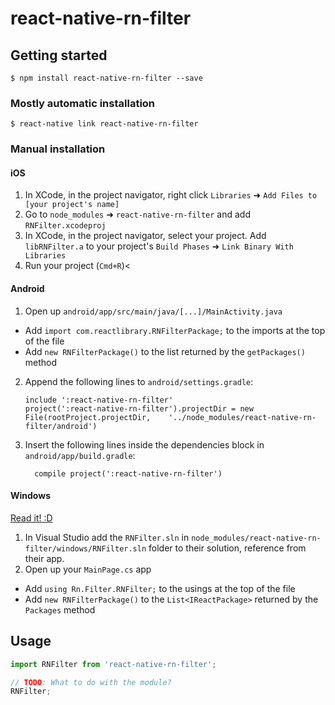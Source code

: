 
# react-native-rn-filter

## Getting started

`$ npm install react-native-rn-filter --save`

### Mostly automatic installation

`$ react-native link react-native-rn-filter`

### Manual installation


#### iOS

1. In XCode, in the project navigator, right click `Libraries` ➜ `Add Files to [your project's name]`
2. Go to `node_modules` ➜ `react-native-rn-filter` and add `RNFilter.xcodeproj`
3. In XCode, in the project navigator, select your project. Add `libRNFilter.a` to your project's `Build Phases` ➜ `Link Binary With Libraries`
4. Run your project (`Cmd+R`)<

#### Android

1. Open up `android/app/src/main/java/[...]/MainActivity.java`
  - Add `import com.reactlibrary.RNFilterPackage;` to the imports at the top of the file
  - Add `new RNFilterPackage()` to the list returned by the `getPackages()` method
2. Append the following lines to `android/settings.gradle`:
  	```
  	include ':react-native-rn-filter'
  	project(':react-native-rn-filter').projectDir = new File(rootProject.projectDir, 	'../node_modules/react-native-rn-filter/android')
  	```
3. Insert the following lines inside the dependencies block in `android/app/build.gradle`:
  	```
      compile project(':react-native-rn-filter')
  	```

#### Windows
[Read it! :D](https://github.com/ReactWindows/react-native)

1. In Visual Studio add the `RNFilter.sln` in `node_modules/react-native-rn-filter/windows/RNFilter.sln` folder to their solution, reference from their app.
2. Open up your `MainPage.cs` app
  - Add `using Rn.Filter.RNFilter;` to the usings at the top of the file
  - Add `new RNFilterPackage()` to the `List<IReactPackage>` returned by the `Packages` method


## Usage
```javascript
import RNFilter from 'react-native-rn-filter';

// TODO: What to do with the module?
RNFilter;
```
  